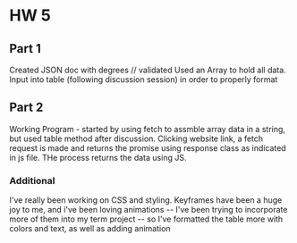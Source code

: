# HW 5

## Part 1
Created JSON doc with degrees // validated
Used an Array to hold all data.
Input into table (following discussion session) in order to properly format

## Part 2
Working Program - started by using fetch to assmble array data in a string, but used table method after discussion.
Clicking website link, a fetch request is made and returns the promise using response class as indicated in js file. THe process returns the data using JS.

### Additional
I've really been working on CSS and styling. Keyframes have been a huge joy to me, and i've been loving animations -- I've been trying to incorporate more of them into my term project -- so I've formatted the table more with colors and text, as well as adding animation